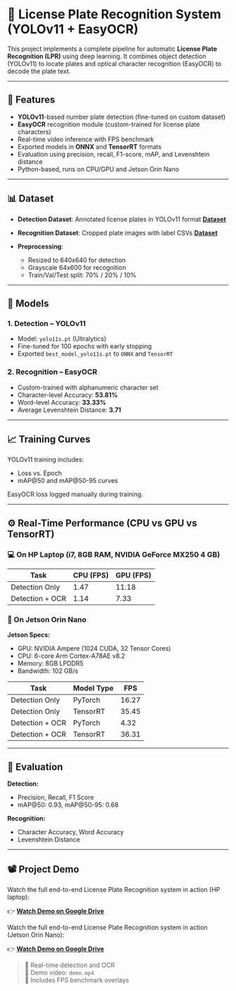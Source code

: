 # 🚗 License Plate Recognition System (YOLOv11 + EasyOCR)

This project implements a complete pipeline for automatic **License Plate Recognition (LPR)** using deep learning. It combines object detection (YOLOv11) to locate plates and optical character recognition (EasyOCR) to decode the plate text.

---

## 🔧 Features

- **YOLOv11**-based number plate detection (fine-tuned on custom dataset)
- **EasyOCR** recognition module (custom-trained for license plate characters)
- Real-time video inference with FPS benchmark
- Exported models in **ONNX** and **TensorRT** formats
- Evaluation using precision, recall, F1-score, mAP, and Levenshtein distance
- Python-based, runs on CPU/GPU and Jetson Orin Nano

---

## 📊 Dataset

- **Detection Dataset**: Annotated license plates in YOLOv11 format [**Dataset**](https://universe.roboflow.com/new-cv-workspace/license-plate-recognition-smshh/dataset/1)

- **Recognition Dataset**: Cropped plate images with label CSVs [**Dataset**](https://drive.google.com/file/d/1gAO478Dmc81xr78DHSVv6yV9vurb8MMT/view?usp=sharing)
- **Preprocessing**:
  - Resized to 640x640 for detection
  - Grayscale 64x600 for recognition
  - Train/Val/Test split: 70% / 20% / 10%
---

## 🧠 Models

### 1. Detection – YOLOv11

- Model: `yolo11s.pt` (Ultralytics)
- Fine-tuned for 100 epochs with early stopping
- Exported `best_model_yolo11s.pt` to `ONNX` and `TensorRT`

### 2. Recognition – EasyOCR

- Custom-trained with alphanumeric character set
- Character-level Accuracy: **53.81%**
- Word-level Accuracy: **33.33%**
- Average Levenshtein Distance: **3.71**

---

## 📈 Training Curves

YOLOv11 training includes:
- Loss vs. Epoch
- mAP@50 and mAP@50-95 curves

EasyOCR loss logged manually during training.

---

## ⚙️ Real-Time Performance (CPU vs GPU vs TensorRT)

### 💻 On HP Laptop (i7, 8GB RAM, NVIDIA GeForce MX250 4 GB)

| Task                 | CPU (FPS) | GPU (FPS) |
|----------------------|-----------|-----------|
| Detection Only       |   1.47    |   11.18   |
| Detection + OCR      |   1.14    |   7.33    |

### 🚀 On Jetson Orin Nano

**Jetson Specs:**
- GPU: NVIDIA Ampere (1024 CUDA, 32 Tensor Cores)  
- CPU: 6-core Arm Cortex-A78AE v8.2  
- Memory: 8GB LPDDR5  
- Bandwidth: 102 GB/s  

| Task                        | Model Type | FPS    |
|-----------------------------|------------|--------|
| Detection Only              | PyTorch    | 16.27  |
| Detection Only              | TensorRT   | 35.45  |
| Detection + OCR             | PyTorch    | 4.32   |
| Detection + OCR             | TensorRT   | 36.31  |

---

## 🧪 Evaluation

**Detection:**
- Precision, Recall, F1 Score
- mAP@50: 0.93, mAP@50-95: 0.68

**Recognition:**
- Character Accuracy, Word Accuracy
- Levenshtein Distance

---

## 📽️ Project Demo

Watch the full end-to-end License Plate Recognition system in action (HP laptop):

👉 [**Watch Demo on Google Drive**](https://drive.google.com/file/d/1iE0vXkGdoq38DrfTpZhSfNolg_jAUhMQ/view?usp=sharing)

Watch the full end-to-end License Plate Recognition system in action (Jetson Orin Nano):

👉 [**Watch Demo on Google Drive**](https://drive.google.com/file/d/10BTyXusAyAdoTPc4TRUFLbyA24M9Ubvg/view?usp=sharing)

> 🔹 Real-time detection and OCR  
> 🔹 Demo video: `demo.mp4`  
> 🔹 Includes FPS benchmark overlays

